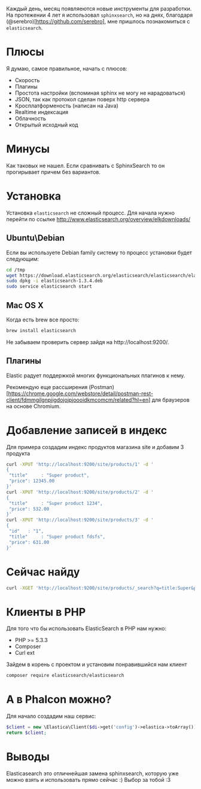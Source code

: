 Каждый день, месяц появляеются новые инструменты для разработки. На протежении 4 лет я использовал `sphinxsearch`, но на днях,
благодаря (@serebro)[https://github.com/serebro], мне пришлось познакомиться с `elasticsearch`.

# Плюсы

Я думаю, самое правильное, начать с плюсов:

+ Скорость
+ Плагины
+ Простота настройки (вспоминая sphinx не могу не нарадоваться)
+ JSON, так как протокол сделан поверх http сервера
+ Кросплатформеность (написан на Java)
+ Realtime индексация
+ Облачность
+ Открытый исходный код

# Минусы

Как таковых не нашел. Если сравнивать с SphinxSearch то он прогирывает причем без вариантов.

# Установка

Установка `elasticsearch` не сложный процесс. Для начала нужно перейти по ссылке http://www.elasticsearch.org/overview/elkdownloads/

## Ubuntu\Debian

Если вы используете Debian family систему то процесс установки будет следующим:

```bash
cd /tmp
wget https://download.elasticsearch.org/elasticsearch/elasticsearch/elasticsearch-1.3.4.deb
sudo dpkg -i elasticsearch-1.3.4.deb
sudo service elasticsearch start
```

## Mac OS X

Когда есть brew все просто:

```bash
brew install elasticsearch
```

Не забываем проверить сервер зайдя на http://localhost:9200/.

## Плагины

Elastic радует поддержкой многих функциональных плагинов к нему.

Рекомендую еще рассширения (Postman)[https://chrome.google.com/webstore/detail/postman-rest-client/fdmmgilgnpjigdojojpjoooidkmcomcm/related?hl=en] для браузеров на основе Chromium.

# Добавление записей в индекс

Для примера создадим индекс продуктов магазина site и добавим 3 продукта

```bash
curl -XPUT 'http://localhost:9200/site/products/1' -d '
{
 "title"     : "Super product",
 "price": 12345.00
}'
curl -XPUT 'http://localhost:9200/site/products/2' -d '
{
 "title"     : "Super product 1234",
 "price": 532.00
}'
curl -XPUT 'http://localhost:9200/site/products/3' -d '
{ 
 "id"   : "1",
 "title"     : "Super product fdsfs",
 "price": 631.00
}'
```

# Сейчас найду

```bash
curl -XGET 'http://localhost:9200/site/products/_search?q=title:Super&pretty=true'
```

# Клиенты в PHP

Для того что бы использовать ElasticSearch в PHP нам нужно:

* PHP >= 5.3.3
* Composer
* Curl ext

Зайдем в корень с проектом и установим понравившийся нам клиент

```bash
composer require elasticsearch/elasticsearch
```

# А в Phalcon можно?

Для начало создадим наш сервис:

```php
$client = new \Elastica\Client($di->get('config')->elastica->toArray());
return $client;
```



# Выводы

Elasticasearch это отличнейшая замена sphinxsearch, которую уже можно взять и использовать прямо сейчас :) Выбор за тобой :3